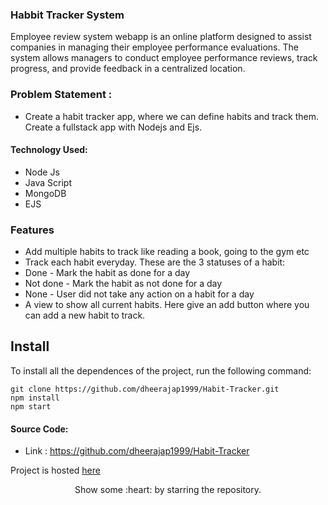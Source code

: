 ### Habbit Tracker System
Employee review system webapp is an online platform designed to assist companies in managing their employee performance evaluations. The system allows managers to conduct employee performance reviews, track progress, and provide feedback in a centralized location.

### Problem Statement : 
 - Create a habit tracker app, where we can define habits and track them. Create a fullstack app with Nodejs and Ejs.
 
#### Technology Used:
 - Node Js
 - Java Script
 - MongoDB
 - EJS
 
### Features
- Add multiple habits to track like reading a book, going to the gym etc
- Track each habit everyday. These are the 3 statuses of a habit:
- Done - Mark the habit as done for a day
- Not done - Mark the habit as not done for a day
- None - User did not take any action on a habit for a day
- A view to show all current habits. Here give an add button where you can add a new habit to track.

 ## Install

To install all the dependences of the project, run the following command:

    git clone https://github.com/dheerajap1999/Habit-Tracker.git
    npm install
    npm start


#### Source Code:
 - Link : https://github.com/dheerajap1999/Habit-Tracker

 Project is hosted  [here](https://52.66.7.156:8000/)
<p align="center">
  Show some :heart: by starring the repository.
</p>

